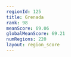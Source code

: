 ```yaml
---
regionId: 125
title: Grenada
rank: 98
meanScore: 69.06
globalMeanScore: 69.21
numRegions: 220
layout: region_score
---
```

